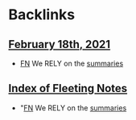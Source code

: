 
# Backlinks
## [February 18th, 2021](<February 18th, 2021.md>)
- [FN](<FN.md>) We RELY on the [summaries](<summaries.md>)

## [Index of Fleeting Notes](<Index of Fleeting Notes.md>)
- "[FN](<FN.md>) We RELY on the [summaries](<summaries.md>)

